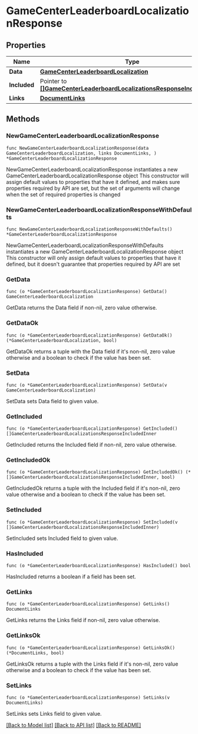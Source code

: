 # GameCenterLeaderboardLocalizationResponse

## Properties

Name | Type | Description | Notes
------------ | ------------- | ------------- | -------------
**Data** | [**GameCenterLeaderboardLocalization**](GameCenterLeaderboardLocalization.md) |  | 
**Included** | Pointer to [**[]GameCenterLeaderboardLocalizationsResponseIncludedInner**](GameCenterLeaderboardLocalizationsResponseIncludedInner.md) |  | [optional] 
**Links** | [**DocumentLinks**](DocumentLinks.md) |  | 

## Methods

### NewGameCenterLeaderboardLocalizationResponse

`func NewGameCenterLeaderboardLocalizationResponse(data GameCenterLeaderboardLocalization, links DocumentLinks, ) *GameCenterLeaderboardLocalizationResponse`

NewGameCenterLeaderboardLocalizationResponse instantiates a new GameCenterLeaderboardLocalizationResponse object
This constructor will assign default values to properties that have it defined,
and makes sure properties required by API are set, but the set of arguments
will change when the set of required properties is changed

### NewGameCenterLeaderboardLocalizationResponseWithDefaults

`func NewGameCenterLeaderboardLocalizationResponseWithDefaults() *GameCenterLeaderboardLocalizationResponse`

NewGameCenterLeaderboardLocalizationResponseWithDefaults instantiates a new GameCenterLeaderboardLocalizationResponse object
This constructor will only assign default values to properties that have it defined,
but it doesn't guarantee that properties required by API are set

### GetData

`func (o *GameCenterLeaderboardLocalizationResponse) GetData() GameCenterLeaderboardLocalization`

GetData returns the Data field if non-nil, zero value otherwise.

### GetDataOk

`func (o *GameCenterLeaderboardLocalizationResponse) GetDataOk() (*GameCenterLeaderboardLocalization, bool)`

GetDataOk returns a tuple with the Data field if it's non-nil, zero value otherwise
and a boolean to check if the value has been set.

### SetData

`func (o *GameCenterLeaderboardLocalizationResponse) SetData(v GameCenterLeaderboardLocalization)`

SetData sets Data field to given value.


### GetIncluded

`func (o *GameCenterLeaderboardLocalizationResponse) GetIncluded() []GameCenterLeaderboardLocalizationsResponseIncludedInner`

GetIncluded returns the Included field if non-nil, zero value otherwise.

### GetIncludedOk

`func (o *GameCenterLeaderboardLocalizationResponse) GetIncludedOk() (*[]GameCenterLeaderboardLocalizationsResponseIncludedInner, bool)`

GetIncludedOk returns a tuple with the Included field if it's non-nil, zero value otherwise
and a boolean to check if the value has been set.

### SetIncluded

`func (o *GameCenterLeaderboardLocalizationResponse) SetIncluded(v []GameCenterLeaderboardLocalizationsResponseIncludedInner)`

SetIncluded sets Included field to given value.

### HasIncluded

`func (o *GameCenterLeaderboardLocalizationResponse) HasIncluded() bool`

HasIncluded returns a boolean if a field has been set.

### GetLinks

`func (o *GameCenterLeaderboardLocalizationResponse) GetLinks() DocumentLinks`

GetLinks returns the Links field if non-nil, zero value otherwise.

### GetLinksOk

`func (o *GameCenterLeaderboardLocalizationResponse) GetLinksOk() (*DocumentLinks, bool)`

GetLinksOk returns a tuple with the Links field if it's non-nil, zero value otherwise
and a boolean to check if the value has been set.

### SetLinks

`func (o *GameCenterLeaderboardLocalizationResponse) SetLinks(v DocumentLinks)`

SetLinks sets Links field to given value.



[[Back to Model list]](../README.md#documentation-for-models) [[Back to API list]](../README.md#documentation-for-api-endpoints) [[Back to README]](../README.md)


